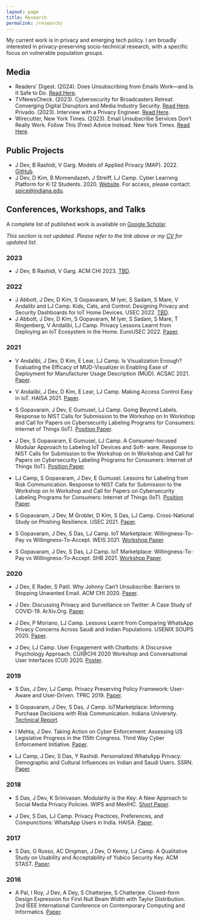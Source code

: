 ```yaml
---
layout: page
title: Research
permalink: /research/
---
```


My current work is in privacy and emerging tech policy. I am broadly interested in privacy-preserving socio-technical research, with a specific focus on vulnerable population groups. 

## Media
- Readers’ Digest. (2024). Does Unsubscribing from Emails Work—and Is It Safe to Do. [Read Here](https://www.rd.com/article/does-unsubscribing-from-emails-work-and-is-it-safe-to-do/).
- TVNewsCheck. (2023). Cybersecurity for Broadcasters Retreat. Converging Digital Disruptors and Media Industry Security. [Read Here](https://tvnewscheck.com/digital/article/cyber-experts-to-take-on-converging-digital-disruptors-and-media-industry-security/).
Privado. (2023). Interview with a Privacy Engineer. [Read Here](https://www.linkedin.com/events/7094671030534717441/).
- Wirecutter, New York Times. (2023). Email Unsubscribe Services Don’t Really Work. Follow This (Free) Advice Instead. New York Times. [Read Here](https://www.nytimes.com/wirecutter/reviews/best-email-unsubscribe-service).

## Public Projects 
- J Dev, B Rashidi, V Garg. Models of Applied Privacy (MAP). 2022. [GitHub](https://github.com/Comcast/MAP).
- J Dev, D Kim, B Momendazeh, J Streiff, LJ Camp. Cyber Learning Platform for K-12 Students. 2020. [Website](https://k12cyberctf.cognitivesecurity.net/cysp/). For access, please contact: spice@indiana.edu.

## Conferences, Workshops, and Talks 
A complete list of published work is available on  [Google Scholar](https://scholar.google.com/citations?user=uRjCQ8cAAAAJ&hl=en&oi=ao).

<i> This section is not updated. Please refer to the link above or my [CV](https://github.com/devjayati/devjayati.github.io/blob/master/CV_Jayati_Dev_December2024.pdf) for updated list. </i>

### 2023 
- J Dev, B Rashidi, V Garg. ACM CHI 2023. [TBD](https://devjayati.github.io/research/).

### 2022

- J Abbott, J Dev, D Kim, S Gopavaram, M Iyer, S Sadam, S Mare, V Andalibi and LJ Camp. Kids, Cats, and Control: Designing Privacy and Security Dashboards for IoT Home Devices. USEC 2022. [TBD](https://devjayati.github.io/research/).
- J Abbott, J Dev, D Kim, S Gopavaram, M Iyer, S Sadam, S Mare, T Ringenberg, V Andalibi, LJ Camp. Privacy Lessons Learnt from Deploying an IoT Ecosystem in the Home. EuroUSEC 2022. [Paper](https://dl.acm.org/doi/abs/10.1145/3549015.3554205).

### 2021

- V Andalibi, J Dev, D Kim, E Lear, LJ Camp. Is Visualization Enough? Evaluating the Efficacy of MUD-Visualizer in Enabling Ease of Deployment for Manufacturer Usage Description (MUD). ACSAC 2021. [Paper](https://dl.acm.org/doi/abs/10.1145/3485832.3485879).

- V Andalibi, J Dev, D Kim, E Lear, LJ Camp. Making Access Control Easy in IoT. HAISA 2021. [Paper](https://par.nsf.gov/servlets/purl/10296081).

- S Gopavaram, J Dev, E Gumusel, LJ Camp. Going Beyond Labels. Response to NIST Calls for Submission to the Workshop on In Workshop and Call for Papers on Cybersecurity Labeling Programs for Consumers: Internet of Things (IoT). [Position Paper](https://www.nist.gov/system/files/documents/2021/11/04/IndianaUniversity-NIST_Beyond_Privacy_Labels.pdf).

- J Dev, S Gopavaram, E Gumusel, LJ Camp. A Consumer-focused Modular Approach to Labeling IoT Devices and Soft-
ware. Response to NIST Calls for Submission to the Workshop on In Workshop and Call for Papers on Cybersecurity Labeling Programs for Consumers: Internet of Things (IoT). [Position Paper](https://www.nist.gov/system/files/documents/2021/11/04/IndianaUniversity-NIST_Modular_Labels.pdf).

- LJ Camp, S Gopavaram, J Dev, E Gumusel. Lessons for Labeling from Risk Communication. Response to NIST Calls for Submission to the Workshop on In Workshop and Call for Papers on Cybersecurity Labeling Programs for Consumers: Internet of Things (IoT). [Position Paper](https://www.nist.gov/system/files/documents/2021/11/04/IndianaUniversity-NIST_Lessons_for_Labeling_from_Risk_Communication.pdf).

- S Gopavaram, J Dev, M Grobler, D Kim, S Das, LJ Camp. Cross-National Study on Phishing Resilience. USEC 2021. [Paper](https://www.usablesecurity.net/USEC/usec21/papers/usec2021_Shakthidhar_Reddy_Gopavaram.pdf).

- S Gopavaram, J Dev, S Das, LJ Camp. IoT Marketplace: Willingness-To-Pay vs Willingness-To-Accept. WEIS 2021. [Workshop Paper](https://weis2018.econinfosec.org/wp-content/uploads/sites/10/2021/06/weis21-gopavaram.pdf).

- S Gopavaram, J Dev, S Das, LJ Camp. IoT Marketplace: Willingness-To-Pay vs Willingness-To-Accept. SHB 2021. [Workshop Paper](https://www.researchgate.net/publication/350978906_Cross-National_Study_on_Phishing_Resilience).

### 2020

- J Dev, E Rader, S Patil. Why Johnny Can’t Unsubscribe: Barriers to Stopping Unwanted Email. ACM CHI 2020. [Paper](https://dl.acm.org/doi/abs/10.1145/3313831.3376165).

- J Dev. Discussing Privacy and Surveillance on Twitter: A Case Study of COVID-19. ArXiv.Org. [Paper](https://www.semanticscholar.org/paper/Discussing-Privacy-and-Surveillance-on-Twitter%3A-A-Dev/a12634eae1375785cd65cf0dff20203821e4fe2f).

- J Dev, P Moriano, LJ Camp. Lessons Learnt from Comparing WhatsApp Privacy Concerns Across Saudi and Indian Populations. USENIX SOUPS 2020. [Paper](https://www.usenix.org/conference/soups2020/presentation/dev).

- J Dev, LJ Camp. User Engagement with Chatbots: A Discursive Psychology Approach. CUI@CHI 2020 Workshop and Conversational User Interfaces (CUI) 2020. [Poster](https://www.researchgate.net/publication/342110096_User_Engagement_with_Chatbots_A_Discursive_Psychology_Approach).

### 2019

- S Das, J Dev, LJ Camp. Privacy Preserving Policy Framework: User-Aware and User-Driven. TPRC 2019. [Paper](https://papers.ssrn.com/sol3/papers.cfm?abstract_id=3445942).

- S Gopavaram, J Dev, S Das, J Camp. IoTMarketplace: Informing Purchase Decisions with Risk Communication. Indiana University. [Technical Report](https://help.luddy.indiana.edu/techreports/TRNNN.cgi?trnum=TR742). 

- I Mehta, J Dev. Taking Action on Cyber Enforcement: Assessing US Legislative Progress in the 115th Congress. Third Way Cyber Enforcement Initiative. [Paper](https://www.jstor.org/stable/resrep20129?seq=1#metadata_info_tab_contents).

- LJ Camp, J Dev, S Das, Y Rashidi. Personalized WhatsApp Privacy: Demographic and Cultural Influences on Indian and Saudi Users. SSRN. [Paper](https://papers.ssrn.com/sol3/papers.cfm?abstract_id=3391021).

### 2018

- S Das, J Dev, K Srinivasan. Modularity is the Key: A New Approach to Social Media Privacy Policies. WIPS and MexIHC. [Short Paper](https://dl.acm.org/doi/abs/10.1145/3293578.3293589).

- J Dev, S Das, LJ Camp. Privacy Practices, Preferences, and Compunctions: WhatsApp Users in India. HAISA. [Paper](https://books.google.com/books?hl=en&lr=&id=XXRvDwAAQBAJ&oi=fnd&pg=PA135&dq=Privacy+Practices,+Preferences,+and+Compunctions:+WhatsApp+Users+in+India&ots=_onAtyW3FG&sig=NsLG9ruZbeDp8D3mQuCKh1XRGP4#v=onepage&q=Privacy%20Practices%2C%20Preferences%2C%20and%20Compunctions%3A%20WhatsApp%20Users%20in%20India&f=false).
	
### 2017

- S Das, G Russo, AC Dingman, J Dev, O Kenny, LJ Camp. A Qualitative Study on Usability and Acceptability of Yubico Security Key. ACM STAST. [Paper](https://dl.acm.org/doi/10.1145/3167996.3167997).

### 2016

- A Pal, I Roy, J Dev, A Dey, S Chatterjee, S Chatterjee. Closed-form Design Expression for First Null Beam Width with Taylor Distribution. 2nd IEEE International Conference on Contemporary Computing and Informatics. [Paper](https://ieeexplore.ieee.org/document/7918798).

